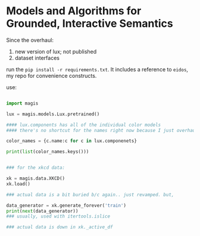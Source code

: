 # Models and Algorithms for Grounded, Interactive Semantics


Since the overhaul:

1. new version of lux; not published
2. dataset interfaces

run the `pip install -r requirements.txt`. It includes a reference to `eidos`, my repo for convenience constructs. 

use:

```python

import magis

lux = magis.models.Lux.pretrained()

#### lux.components has all of the individual color models
#### there's no shortcut for the names right now because I just overhauled and hadn't needed it yet

color_names = {c.name:c for c in lux.componenets}

print(list(color_names.keys()))


### for the xkcd data:

xk = magis.data.XKCD()
xk.load()

### actual data is a bit buried b/c again.. just revamped. but, 

data_generator = xk.generate_forever('train')
print(next(data_generator))
### usually, used with itertools.islice

### actual data is down in xk._active_df

```
